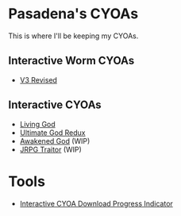 # Pasadena's CYOAs
This is where I'll be keeping my CYOAs.
## Interactive Worm CYOAs
- [V3 Revised][worm-v3]
## Interactive CYOAs
- [Living God][living-god]
- [Ultimate God Redux][ultimate-god]
- [Awakened God][awakened-god] (WIP)
- [JRPG Traitor][jrpg-traitor] (WIP)
# Tools
- [Interactive CYOA Download Progress Indicator](https://pastebin.com/Yf4ygvBX)

[worm-v3]: ./worm/v3/
[living-god]: ./living-god/
[ultimate-god]: ./ultimate-god/
[awakened-god]: ./awakened-god/
[jrpg-traitor]: ./jrpg-traitor/
